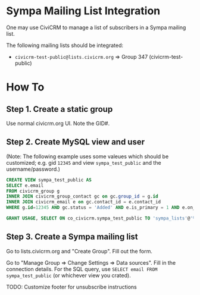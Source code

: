 # Sympa Mailing List Integration

One may use CiviCRM to manage a list of subscribers in a Sympa mailing list.

The following mailing lists should be integrated:

 * `civicrm-test-public@lists.civicrm.org` => Group 347 (civicrm-test-public)

# How To

## Step 1. Create a static group

Use normal civicrm.org UI. Note the GID#.

## Step 2. Create MySQL view and user

(Note: The following example uses some valeues which should be customized; e.g.
gid `12345` and view `sympa_test_public` and the username/password.)

```sql
CREATE VIEW sympa_test_public AS
SELECT e.email
FROM civicrm_group g
INNER JOIN civicrm_group_contact gc on gc.group_id = g.id
INNER JOIN civicrm_email e on gc.contact_id = e.contact_id
WHERE g.id=12345 AND gc.status = 'Added' AND e.is_primary = 1 AND e.on_hold = 0;

GRANT USAGE, SELECT ON co_civicrm.sympa_test_public TO 'sympa_lists'@'%' IDENTIFIED BY 'topsecret';
```

## Step 3. Create a Sympa mailing list

Go to lists.civicrm.org and "Create Group". Fill out the form.

Go to "Manage Group => Change Settings => Data sources". Fill in the connection details. For the SQL query, use `SELECT email FROM sympa_test_public`
(or whichever view you crated).

TODO: Customize footer for unsubscribe instructions
